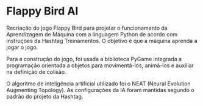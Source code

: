 # Flappy Bird AI

Recriação do jogo Flappy Bird para projetar o funcionamento da Aprendizagem de Máquina com a linguagem Python de acordo com instruções da Hashtag Treinamentos. O objetivo é que a máquina aprenda a jogar o jogo.

Para a construção do jogo, foi usada a biblioteca PyGame integrada a programação orientada a objetos para movimentá-los, animá-los e auxiliar na definição de colisão.

O algoritmo de inteligência artificial utilizado foi o NEAT (Neural Evolution Augmenting Topology). As configurações da IA foram mantidas segundo o padrão do projeto da Hashtag.